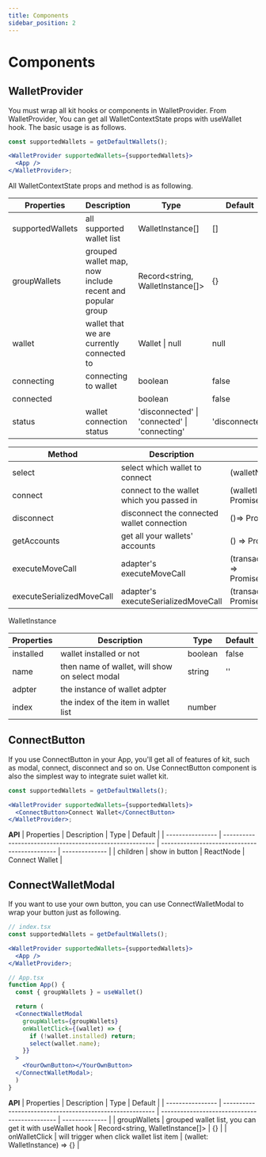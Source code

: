 ```yaml
---
title: Components
sidebar_position: 2
---
```


# Components

## WalletProvider

You must wrap all kit hooks or components in WalletProvider. From WalletProvider, You can get all WalletContextState props with useWallet hook. The basic usage is as follows.

```jsx
const supportedWallets = getDefaultWallets();

<WalletProvider supportedWallets={supportedWallets}>
  <App />
</WalletProvider>;
```

All WalletContextState props and method is as following.

| Properties       | Description                                              | Type                                          | Default        |
| ---------------- | -------------------------------------------------------- | --------------------------------------------- | -------------- |
| supportedWallets | all supported wallet list                                | WalletInstance[]                              | []             |
| groupWallets     | grouped wallet map, now include recent and popular group | Record&lt;string, WalletInstance[]>           | {}             |
| wallet           | wallet that we are currently connected to                | Wallet \| null                                | null           |
| connecting       | connecting to wallet                                     | boolean                                       | false          |
| connected        |                                                          | boolean                                       | false          |
| status           | wallet connection status                                 | 'disconnected' \| 'connected' \| 'connecting' | 'disconnected' |

| Method                    | Description                                | Type                                                                     |
| ------------------------- | ------------------------------------------ | ------------------------------------------------------------------------ |
| select                    | select which wallet to connect             | (walletName: string)=> void                                              |
| connect                   | connect to the wallet which you passed in  | (walletInstance: WalletInstance) => Promise&lt;void>                     |
| disconnect                | disconnect the connected wallet connection | ()=> Promise&lt;void>                                                    |
| getAccounts               | get all your wallets' accounts             | () => Promise&lt;SuiAddress[]>                                           |
| executeMoveCall           | adapter's executeMoveCall                  | (transaction: MoveCallTransaction) => Promise&lt;SuiTransactionResponse> |
| executeSerializedMoveCall | adapter's executeSerializedMoveCall        | (transactionBytes: Uint8Array) => Promise&lt;SuiTransactionResponse>     |

WalletInstance

| Properties | Description                                    | Type    | Default |
| ---------- | ---------------------------------------------- | ------- | ------- |
| installed  | wallet installed or not                        | boolean | false   |
| name       | then name of wallet, will show on select modal | string  | ''      |
| adpter     | the instance of wallet adpter                  |         |         |
| index      | the index of the item in wallet list           | number  |         |

## ConnectButton

If you use ConnectButton in your App, you'll get all of features of kit, such as modal, connect, disconnect and so on. Use ConnectButton component is also the simplest way
to integrate suiet wallet kit.

```jsx
const supportedWallets = getDefaultWallets();

<WalletProvider supportedWallets={supportedWallets}>
  <ConnectButton>Connect Wallet</ConnectButton>
</WalletProvider>;
```

**API**
| Properties | Description | Type | Default |
| ---------------- | -------------------------------------------------------- | --------------------------------------------- | -------------- |
| children | show in button | ReactNode | Connect Wallet |

## ConnectWalletModal

If you want to use your own button, you can use ConnectWalletModal to wrap your button just as following.

```jsx
// index.tsx
const supportedWallets = getDefaultWallets();

<WalletProvider supportedWallets={supportedWallets}>
  <App />
</WalletProvider>;

// App.tsx
function App() {
  const { groupWallets } = useWallet()

  return (
  <ConnectWalletModal
    groupWallets={groupWallets}
    onWalletClick={(wallet) => {
      if (!wallet.installed) return;
      select(wallet.name);
    }}
  >
    <YourOwnButton></YourOwnButton>
  </ConnectWalletModal>;
  )
}

```

**API**
| Properties | Description | Type | Default |
| ---------------- | -------------------------------------------------------- | --------------------------------------------- | -------------- |
| groupWallets | grouped wallet list, you can get it with useWallet hook | Record<string, WalletInstance[]> | {} |
| onWalletClick | will trigger when click wallet list item | (wallet: WalletInstance) => {} |
